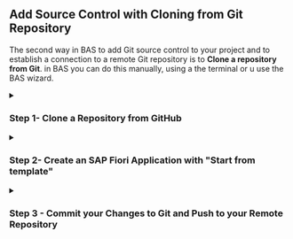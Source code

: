 
## Add Source Control with Cloning from Git Repository

The second way in BAS to add Git source control to your project and to establish a connection to a remote Git repository is to **Clone a repository from Git**.
in BAS you can do this manually, using a the terminal or u use the BAS wizard.




<details>
<summary>
<h3>Step 1- Clone a Repository from GitHub</h3>
</summary>
    
1. Create a new empty repository in your GitHub organization or user. <br>
   If you like, call the repo `btp-clone-repo`. <br>
   It is just empty. <br>
   Copy the HTTPS URL from the repo. E.g: `https://github.com/someorganization/btp-clone-repo.git`. <br>


2. Open a the Dev Space in your BAS. You will see the **Get Satrted** home page. <br>
       Select `Clone Repository`or `Clone from Git`. <br>
    Provide the HTTPS repository URL of your GitHub repo.  <br>

    ![](images/5_9_clone_github_2.png)

   **Hint:** If don´t see the Getting Started tab, you can reopen it.
    Go to the left-handed navigation pane **menue icon** or top **menue bar** (depending on the configuration of your BAS), select **Help** and open **Get Started** again.  
    
    <br>

3. Choose a project folder to clone your GitHub repository into.  Typically this is **/home/user/projects**

    ![](images/5_9_clone_github_3_to.png)

4. Provide your Git username, which has access to the remote Git repository.

   ![](images/5_9_clone_github_4_to_user.png)

5. Provide passoword (if possible, not recommended) or your Personal Access Token (PAT, see "Prerequisites").

   ![](images/5_9_clone_github_5_to_token.png)

6. Save your settings for the session or as plaintext for the project.

    ![](images/5_9_clone_github_6_tosave.png)

7. As a result, you will a Git initialized new project in your workspace. In this case called **BTP-CLONE-REPO**. <br>
   Note, that the footer line is blue and indicates the Git branch you are in: **main**.

    ![](images/5_9_clone_github_7_explorer.png)
    
    
You may now create a new Fiori/UI5 hello world app from the scratch by clicking **Start from Template**

<br>
</details>





<details>
<summary>
    <h3>Step 2- Create an SAP Fiori Application with "Start from template" </h3>
</summary>
<br>
    
These steps are also described in detail in the previous section "Create an SAP Fiori Application with **Start from template**".

1. Click on Start from template in the "Get Started" tab to create the project. <br> 
   you can reopen the Get Started tab in the Menu Bar --> Help --> Get Started <br>
    
   ![](images/5_9_clone_newapp_1.png)
    
2. In the New Project Wizard select SAP Fiori Application.

3. In the Floorplan Selection choose the following: <br>
For the field Application Type choose SAPUI5 freestyle from the drop-down. ****
Select SAPUI5 Application as floorplan.<br>
Choose Next.<br>

4. In the Data Source and Service Selection choose None for Data source, because we just create a "Hello World" without data binding. Choose Next.

5. Under Entity Selection name your SAPUI5 view. This name will appear in the launchpad service for the app. We keep "View1" for now.

6. In the next step, Project Attributes choose names and a description for your "Hello World" app (examples see figure):

    Module name `helloworldclone` <br>
    Application `title Hello World Git App Title` <br>
    Application namespace `sap.btp` <br>
    Description: `A Fiori Git application` <br>
    **Note:** your project root folder ist now **/home/user/projects/btp-clone-repo** and we name the module now **helloworldclone**

    ![](images/5_9_clone_newapp_2.png)


7. In the next step, Deployment Configuration choose Cloud Foundry as a target. <br>
   Choose None for Destination name. <br>
   Choose Add application to managed application router? Yes. This is the standard html5 repository from launchpad service and eases deployment. <br>

8. The launchpad service needs some Fiori Launchpad Configuration data about the app (optional). <br>
   Choose names for the entries Semantic Object, Action, and Title (examples see figure) <br>
   Semantic Object: <code>helloworld </code><br>
   Action: <code>show </code><br>
   Title: <code>showhelloworld </code> <br>

9. Choose **Finish**.

11. After your App is generated, you should see in the Explorer the new folder **"helloworldclone"** under the folder **BTP-CLONE-REPO**. <br>
**Note:** Everything is **"U"**, means untracked in BAS Git branch "main" and also not pushed to the remote Git repo.

    ![](images/5_9_clone_newapp_3.png)


12. (Optional) You may also check everything in **GitLens** in BAS. 
    Click the small GitLens icon in the left-handed navigation pane and check your **Branches** and **Remotes**

    ![](images/5_9_clone_newapp_4_gitlens.png)

<br>
</details>





<details><summary>
<h3>Step 3 - Commit your Changes to Git and Push to your Remote Repository </h3>
</summary>
    
    
1. Click on the smal **Git icon** in the left-handed navigation pane. your **Source Control** opens.
   Optional: Check all new or changed files.

2. Click on `Commit`.

    ![](images/5_9_github_git_1_commit.png)
    
3. You will get a Warning, that you did not stage your changes to commit. This is a Git feature. You have to tell Git explicetely which files you want to commit.
   You just choose `Yes` or `Always` if you know want to commit all changes always.
   
   ![](images/5_9_github_git_2_warning.png)
   
4. Your changes will be "commited" to your main branch in the BAS. <br>
    This does not mean, that you have already pushed your changes to your remote repo.
    You may check this and refresh your remote repo. It is still empty.
   
   
5. Click on **`Sync Changes`**. This will push your changes to your remote repo.

    ![](images/5_9_github_git_4_sync.png)
    
    **Note:** Sometimes **Sync Changes** does not appear if you want to sync to a new and empty Git repository. <br>
    Make a small change in your webapp --> index.html or view.xml and switch then to Commit&Push:
    
    ![](images/5_9_github_git_3_small.png)
    
    <br>
    
    
6. You will get a warning again. Click **OK**.

    ![](images/5_9_github_git_5_warning.png)
    
    <br>
    
7. As a result your files will change from "Untracked" to tracked.    

   ![](images/5_9_github_git_6_tracked.png)
   
   <br>

8. Check now also your remote repo. You see its filled with your project now.

 ![](images/5_9_github_git_7_repofull.png)
 
 
 <br>
 </details>
 <br>


